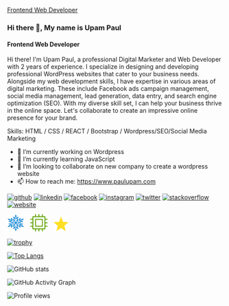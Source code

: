 [Frontend Web Developer ](https://media.licdn.com/dms/image/D5616AQHULgbT5SogHw/profile-displaybackgroundimage-shrink_350_1400/0/1685347528942?e=1691020800&v=beta&t=dxqGBqXZUHA8LPTsiZBTA5OBm-Wz1od4YJ6hhigyNRU)
### Hi there 👋, My name is Upam Paul
#### Frontend Web Developer 


Hi there! I'm Upam Paul, a professional Digital Marketer and Web Developer with 2 years of experience. I specialize in designing and developing professional WordPress websites that cater to your business needs. Alongside my web development skills, I have expertise in various areas of digital marketing. These include Facebook ads campaign management, social media management, lead generation, data entry, and search engine optimization (SEO). With my diverse skill set, I can help your business thrive in the online space. Let's collaborate to create an impressive online presence for your brand.

Skills: HTML / CSS / REACT / Bootstrap / Wordpress/SEO/Social Media Marketing

- 🔭 I’m currently working on Wordpress 
- 🌱 I’m currently learning JavaScript 
- 👯 I’m looking to collaborate on new company to create a wordpress website 
- 📫 How to reach me: https://www.paulupam.com 


[<img src='https://cdn.jsdelivr.net/npm/simple-icons@3.0.1/icons/github.svg' alt='github' height='40'>](https://github.com/https://github.com/PaulUpam)  [<img src='https://cdn.jsdelivr.net/npm/simple-icons@3.0.1/icons/linkedin.svg' alt='linkedin' height='40'>](https://www.linkedin.com/in/https://www.linkedin.com/in/upam-paul//)  [<img src='https://cdn.jsdelivr.net/npm/simple-icons@3.0.1/icons/facebook.svg' alt='facebook' height='40'>](https://www.facebook.com/https://www.facebook.com/anuvob.upam)  [<img src='https://cdn.jsdelivr.net/npm/simple-icons@3.0.1/icons/instagram.svg' alt='instagram' height='40'>](https://www.instagram.com/https://www.instagram.com/paul_upam//)  [<img src='https://cdn.jsdelivr.net/npm/simple-icons@3.0.1/icons/twitter.svg' alt='twitter' height='40'>](https://twitter.com/https://twitter.com/paul_upam)  [<img src='https://cdn.jsdelivr.net/npm/simple-icons@3.0.1/icons/stackoverflow.svg' alt='stackoverflow' height='40'>](https://stackoverflow.com/users/https://stackoverflow.com/users/22006033/paul-upam)  [<img src='https://cdn.jsdelivr.net/npm/simple-icons@3.0.1/icons/icloud.svg' alt='website' height='40'>](https://www.paulupam.com/)  

<a href='https://archiveprogram.github.com/'><img src='https://raw.githubusercontent.com/acervenky/animated-github-badges/master/assets/acbadge.gif' width='40' height='40'></a> <a href='https://docs.github.com/en/developers'><img src='https://raw.githubusercontent.com/acervenky/animated-github-badges/master/assets/devbadge.gif' width='40' height='40'></a> <a href='https://stars.github.com/'><img src='https://raw.githubusercontent.com/acervenky/animated-github-badges/master/assets/starbadge.gif' width='35' height='35'></a> 

[![trophy](https://github-profile-trophy.vercel.app/?username=https://github.com/PaulUpam)](https://github.com/ryo-ma/github-profile-trophy)

[![Top Langs](https://github-readme-stats.vercel.app/api/top-langs/?username=https://github.com/PaulUpam)](https://github.com/anuraghazra/github-readme-stats)

![GitHub stats](https://github-readme-stats.vercel.app/api?username=https://github.com/PaulUpam&show_icons=true)  

![GitHub Activity Graph](https://activity-graph.herokuapp.com/graph?username=https://github.com/PaulUpam)  

![Profile views](https://gpvc.arturio.dev/https://github.com/PaulUpam)  
